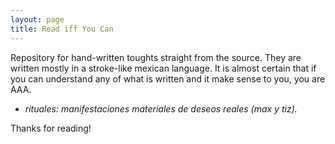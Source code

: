 ```yaml
---
layout: page
title: Read iff You Can
---
```


<p class="message">
  Repository for hand-written toughts straight from the source. They are written mostly in a stroke-like mexican language. It is almost certain that if you can understand any of what is written and it make sense to you, you are AAA.
</p>

- *rituales: manifestaciones materiales de deseos reales (max y tiz).*

Thanks for reading!
